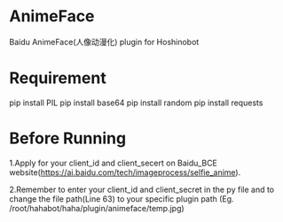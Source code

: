 # AnimeFace
Baidu AnimeFace(人像动漫化) plugin for Hoshinobot

# Requirement
pip install PIL
pip install base64
pip install random
pip install requests

# Before Running
1.Apply for your client_id and client_secert on Baidu_BCE website(https://ai.baidu.com/tech/imageprocess/selfie_anime).

2.Remember to enter your client_id and client_secret in the py file and to change the file path(Line 63) to your specific plugin path (Eg. /root/hahabot/haha/plugin/animeface/temp.jpg)

